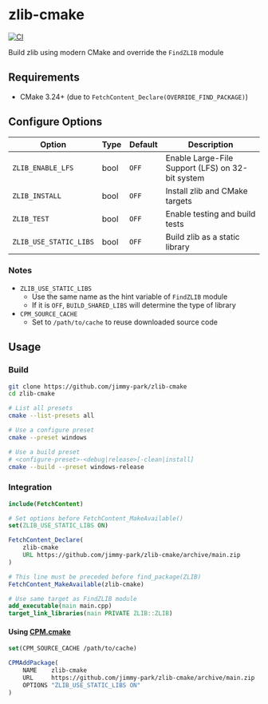 # zlib-cmake

[![CI](https://github.com/jimmy-park/zlib-cmake/actions/workflows/ci.yaml/badge.svg)](https://github.com/jimmy-park/zlib-cmake/actions/workflows/ci.yaml)

Build zlib using modern CMake and override the `FindZLIB` module

## Requirements

- CMake 3.24+ (due to `FetchContent_Declare(OVERRIDE_FIND_PACKAGE)`)

## Configure Options

| Option                        | Type      | Default       | Description                                       |
| ---                           | ---       | ---           | ---                                               |
| `ZLIB_ENABLE_LFS`             | bool      | `OFF`         | Enable Large-File Support (LFS) on 32-bit system  |
| `ZLIB_INSTALL`                | bool      | `OFF`         | Install zlib and CMake targets                    |
| `ZLIB_TEST`                   | bool      | `OFF`         | Enable testing and build tests                    |
| `ZLIB_USE_STATIC_LIBS`        | bool      | `OFF`         | Build zlib as a static library                    |

### Notes

- `ZLIB_USE_STATIC_LIBS`
  - Use the same name as the hint variable of `FindZLIB` module
  - If it is `OFF`, `BUILD_SHARED_LIBS` will determine the type of library
- `CPM_SOURCE_CACHE`
  - Set to `/path/to/cache` to reuse downloaded source code

## Usage

### Build

```sh
git clone https://github.com/jimmy-park/zlib-cmake
cd zlib-cmake

# List all presets
cmake --list-presets all

# Use a configure preset
cmake --preset windows

# Use a build preset
# <configure-preset>-<debug|release>[-clean|install]
cmake --build --preset windows-release
```

### Integration

```CMake
include(FetchContent)

# Set options before FetchContent_MakeAvailable()
set(ZLIB_USE_STATIC_LIBS ON)

FetchContent_Declare(
    zlib-cmake
    URL https://github.com/jimmy-park/zlib-cmake/archive/main.zip
)

# This line must be preceded before find_package(ZLIB)
FetchContent_MakeAvailable(zlib-cmake)

# Use same target as FindZLIB module
add_executable(main main.cpp)
target_link_libraries(main PRIVATE ZLIB::ZLIB)
```

#### Using [CPM.cmake](https://github.com/cpm-cmake/CPM.cmake)

```CMake
set(CPM_SOURCE_CACHE /path/to/cache)

CPMAddPackage(
    NAME    zlib-cmake
    URL     https://github.com/jimmy-park/zlib-cmake/archive/main.zip
    OPTIONS "ZLIB_USE_STATIC_LIBS ON"
)
```
